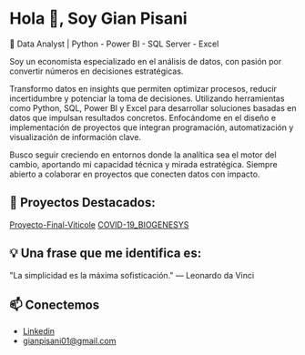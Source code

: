 # Hola 👋, Soy Gian Pisani

🎯 Data Analyst | Python - Power BI - SQL Server - Excel

Soy un economista especializado en el análisis de datos, con pasión por convertir números en decisiones estratégicas.

Transformo datos en insights que permiten optimizar procesos, reducir incertidumbre y potenciar la toma de decisiones. Utilizando herramientas como Python, SQL, Power BI y Excel para desarrollar soluciones basadas en datos que impulsan resultados concretos. Enfocándome en el diseño e implementación de proyectos que integran programación, automatización y visualización de información clave. 

Busco seguir creciendo en entornos donde la analítica sea el motor del cambio, aportando mi capacidad técnica y mirada estratégica. Siempre abierto a colaborar en proyectos que conecten datos con impacto.


## 🚀 Proyectos Destacados:
[Proyecto-Final-Viticole](https://github.com/GianniPisani/Proyecto-Final-Viticole)
[COVID-19_BIOGENESYS](https://github.com/GianniPisani/COVID-19_BIOGENESYS)


## 💡 Una frase que me identifica es:
"La simplicidad es la máxima sofisticación."
— Leonardo da Vinci


## 📫 Conectemos
- [Linkedin](www.linkedin.com/in/gian-pisani-arntsen-1b404622a)
- gianpisani01@gmail.com
